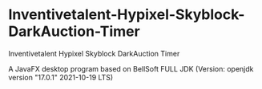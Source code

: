 # Inventivetalent-Hypixel-Skyblock-DarkAuction-Timer
Inventivetalent Hypixel Skyblock DarkAuction Timer

A JavaFX desktop program based on BellSoft FULL JDK (Version: openjdk version "17.0.1" 2021-10-19 LTS)
